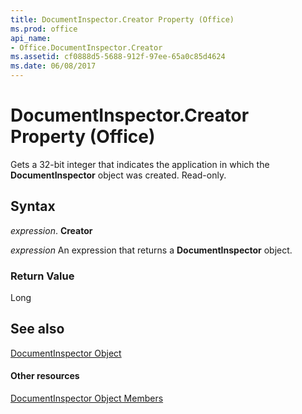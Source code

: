 ```yaml
---
title: DocumentInspector.Creator Property (Office)
ms.prod: office
api_name:
- Office.DocumentInspector.Creator
ms.assetid: cf0888d5-5688-912f-97ee-65a0c85d4624
ms.date: 06/08/2017
---
```



# DocumentInspector.Creator Property (Office)

Gets a 32-bit integer that indicates the application in which the  **DocumentInspector** object was created. Read-only.


## Syntax

 _expression_. **Creator**

 _expression_ An expression that returns a **DocumentInspector** object.


### Return Value

Long


## See also


[DocumentInspector Object](documentinspector-object-office.md)
#### Other resources


[DocumentInspector Object Members](documentinspector-members-office.md)

